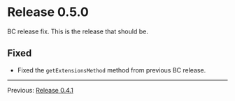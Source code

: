 # Release 0.5.0

BC release fix. This is the release that should be.

## Fixed

- Fixed the `getExtensionsMethod` method from previous BC release.

---

Previous: [Release 0.4.1](CHANGELOG-0.4.1.md)
